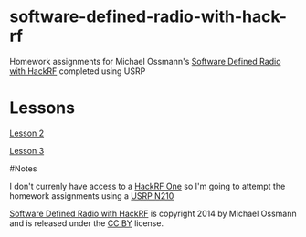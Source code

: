 software-defined-radio-with-hack-rf
===================================

Homework assignments for Michael Ossmann's [Software Defined Radio with HackRF](http://greatscottgadgets.com/sdr/) completed using USRP

# Lessons

[Lesson 2](lesson2/README.md)

[Lesson 3](lesson3/README.md)

#Notes

I don't currenly have access to a [HackRF One](http://greatscottgadgets.com/hackrf/) so I'm going to attempt the homework assignments using a [USRP N210](https://www.ettus.com/product/details/UN210-KIT)

[Software Defined Radio with HackRF](http://greatscottgadgets.com/sdr/) is copyright 2014 by Michael Ossmann and is released under the [CC BY](http://greatscottgadgets.com/sdr/cc-by.txt) license.
